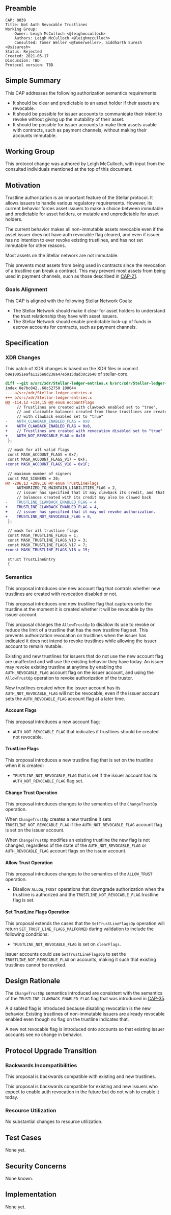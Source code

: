 ## Preamble

```
CAP: 0039
Title: Not Auth Revocable Trustlines
Working Group:
    Owner: Leigh McCulloch <@leighmcculloch>
    Authors: Leigh McCulloch <@leighmcculloch>
    Consulted: Tomer Weller <@tomerweller>, Siddharth Suresh <@sisuresh>
Status: Rejected
Created: 2021-05-17
Discussion: TBD
Protocol version: TBD
```

## Simple Summary

This CAP addresses the following authorization semantics requirements:
- It should be clear and predictable to an asset holder if their assets are
revocable.
- It should be possible for issuer accounts to communicate their intent to
revoke without giving up the mutability of their asset.
- It should be possible for issuer accounts to make their assets usable with
contracts, such as payment channels, without making their accounts immutable.

## Working Group

This protocol change was authored by Leigh McCulloch, with input from the
consulted individuals mentioned at the top of this document.

## Motivation

Trustline authorization is an important feature of the Stellar protocol. It
allows issuers to handle various regulatory requirements. However, its current
behavior forces asset issuers to make a choice between immutable and predictable
for asset holders, or mutable and unpredictable for asset holders.

The current behavior makes all non-immutable assets revocable even if the asset
issuer does not have auth revocable flag cleared, and even if issuer has no
intention to ever revoke existing trustlines, and has not set immutable for
other reasons.

Most assets on the Stellar network are not immutable.

This prevents most assets from being used in contracts since the revocation of a
trustline can break a contract. This may prevent most assets from being used in payment channels, such as those described in [CAP-21].

### Goals Alignment

This CAP is aligned with the following Stellar Network Goals:

- The Stellar Network should make it clear for asset holders to understand the
trust relationship they have with asset issuers.
- The Stellar Network should enable predictable lock-up of funds in escrow
accounts for contracts, such as payment channels.

## Specification

### XDR Changes

This patch of XDR changes is based on the XDR files in commit
`b9e10051eafa1125e8d238a47e5915dad30c2640` of stellar-core.

```diff mddiffcheck.base=b9e10051eafa1125e8d238a47e5915dad30c2640
diff --git a/src/xdr/Stellar-ledger-entries.x b/src/xdr/Stellar-ledger-entries.x
index 0e7bc842..68c52758 100644
--- a/src/xdr/Stellar-ledger-entries.x
+++ b/src/xdr/Stellar-ledger-entries.x
@@ -114,12 +114,15 @@ enum AccountFlags
     // Trustlines are created with clawback enabled set to "true",
     // and claimable balances created from those trustlines are created
     // with clawback enabled set to "true"
-    AUTH_CLAWBACK_ENABLED_FLAG = 0x8
+    AUTH_CLAWBACK_ENABLED_FLAG = 0x8,
+    // Trustlines are created with revocation disabled set to "true"
+    AUTH_NOT_REVOCABLE_FLAG = 0x10
 };
 
 // mask for all valid flags
 const MASK_ACCOUNT_FLAGS = 0x7;
 const MASK_ACCOUNT_FLAGS_V17 = 0xF;
+const MASK_ACCOUNT_FLAGS_V18 = 0x1F;
 
 // maximum number of signers
 const MAX_SIGNERS = 20;
@@ -206,13 +209,16 @@ enum TrustLineFlags
     AUTHORIZED_TO_MAINTAIN_LIABILITIES_FLAG = 2,
     // issuer has specified that it may clawback its credit, and that claimable
     // balances created with its credit may also be clawed back
-    TRUSTLINE_CLAWBACK_ENABLED_FLAG = 4
+    TRUSTLINE_CLAWBACK_ENABLED_FLAG = 4,
+    // issuer has specified that it may not revoke authorization.
+    TRUSTLINE_NOT_REVOCABLE_FLAG = 8,
 };
 
 // mask for all trustline flags
 const MASK_TRUSTLINE_FLAGS = 1;
 const MASK_TRUSTLINE_FLAGS_V13 = 3;
 const MASK_TRUSTLINE_FLAGS_V17 = 7;
+const MASK_TRUSTLINE_FLAGS_V18 = 15;
 
 struct TrustLineEntry
 {

```

### Semantics

This proposal introduces one new account flag that controls whether new trustlines are created with revocation disabled or not.

This proposal introduces one new trustline flag that captures onto the trustline
at the moment it is created whether it will be revocable by the issuer account.

This proposal changes the `AllowTrustOp` to disallow its use to revoke or reduce
the limit of a trustline that has the new trustline flag set. This prevents
authorization revocation on trustlines when the issuer has indicated it does not
intend to revoke trustlines while allowing the issuer account to remain mutable.

Existing and new trustlines for issuers that do not use the new account flag are
unaffected and will use the existing behavior they have today. An issuer may
revoke existing trustline at anytime by enabling the `AUTH_REVOCABLE_FLAG`
account flag on the issuer account, and using the `AllowTrustOp` operation to
revoke authorization of the trustor.

New trustlines created when the issuer account has its `AUTH_NOT_REVOCABLE_FLAG`
will not be revocable, even if the issuer account sets the `AUTH_REVOCABLE_FLAG`
account flag at a later time.

#### Account Flags

This proposal introduces a new account flag:
- `AUTH_NOT_REVOCABLE_FLAG` that indicates if trustlines should be created
not revocable.

#### TrustLine Flags

This proposal introduces a new trustline flag that is set on the trustline
when it is created:
- `TRUSTLINE_NOT_REVOCABLE_FLAG` that is set if the issuer account has its
`AUTH_NOT_REVOCABLE_FLAG` flag set.

#### Change Trust Operation

This proposal introduces changes to the semantics of the `ChangeTrustOp`
operation.

When `ChangeTrustOp` creates a new trustline it sets 
`TRUSTLINE_NOT_REVOCABLE_FLAG` if the `AUTH_NOT_REVOCABLE_FLAG` account flag is
set on the issuer account.

When `ChangeTrustOp` modifies an existing trustline the new flag is not changed,
regardless of the state of the `AUTH_NOT_REVOCABLE_FLAG` or
`AUTH_REVOCABLE_FLAG` account flags on the issuer account.

#### Allow Trust Operation

This proposal introduces changes to the semantics of the `ALLOW_TRUST` operation.

- Disallow `ALLOW_TRUST` operations that downgrade authorization when the
trustline is authorized and the `TRUSTLINE_NOT_REVOCABLE_FLAG` trustline flag is
set.

#### Set TrustLine Flags Operation

This proposal extends the cases that the `SetTrustLineFlagsOp` operation will return `SET_TRUST_LINE_FLAGS_MALFORMED` during validation to include the following conditions:
- `TRUSTLINE_NOT_REVOCABLE_FLAG` is set on `clearFlags`.

Issuer accounts could use `SetTrustLineFlagsOp` to set the
`TRUSTLINE_NOT_REVOCABLE_FLAG` on accounts, making it such
that existing trustlines cannot be revoked.

## Design Rationale

The `ChangeTrustOp` semantics introduced are consistent with the semantics of the `TRUSTLINE_CLAWBACK_ENABLED_FLAG` flag that was introduced in [CAP-35].

A disabled flag is introduced because disabling revocation is the new behavior.
Existing trustlines of non-immutable issuers are already revocable enabled even
though no flag on the trustline indicates that.

A new not revocable flag is introduced onto accounts so that existing issuer accounts see no change in behavior.

## Protocol Upgrade Transition

### Backwards Incompatibilities

This proposal is backwards compatible with existing and new trustlines.

This proposal is backwards compatible for existing and new issuers who expect to
enable auth revocation in the future but do not wish to enable it today.

### Resource Utilization

No substantial changes to resource utilization.

## Test Cases

None yet.

## Security Concerns

None known.

## Implementation

None yet.

[CAP-21]: ./cap-0021.md
[CAP-35]: ./cap-0035.md
